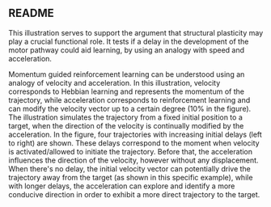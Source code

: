 ## README




This illustration serves to support the argument that structural plasticity may play a crucial functional role.
It tests if a delay in the development of the motor pathway could aid learning, by using an analogy with speed and acceleration.

Momentum guided reinforcement learning can be understood using an analogy of velocity and acceleration.
In this illustration, velocity corresponds to Hebbian learning and represents the momentum of the trajectory, while acceleration corresponds to reinforcement learning and can modify the velocity vector up to a certain degree (10\% in the figure). The illustration simulates the trajectory from a fixed initial position to a target, when the direction of the velocity is continually modified by the acceleration. In the figure, four trajectories with increasing initial delays (left to right) are shown. These delays correspond to the moment when velocity is activated/allowed to initiate the trajectory. Before that, the acceleration influences the direction of the velocity, however without any displacement. When there's no delay, the initial velocity vector can potentially drive the trajectory away from the target (as shown in this specific example), while with longer delays, the acceleration can explore and identify a more conducive direction in order to exhibit a more direct trajectory to the target.
